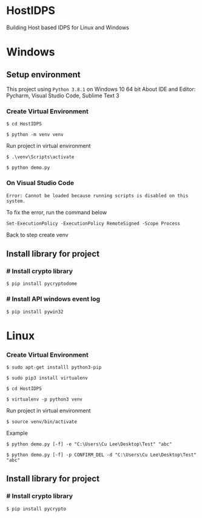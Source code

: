 # HostIDPS
Building Host based IDPS for Linux and Windows

# Windows

## Setup environment
This project using `Python 3.8.1` on Windows 10 64 bit
About IDE and Editor: Pycharm, Visual Studio Code, Sublime Text 3
### Create Virtual Environment
`$ cd HostIDPS`

`$ python -m venv venv`

Run project in virtual environment

`$ .\venv\Scripts\activate`

`$ python demo.py`

### On Visual Studio Code

`Error: Cannot be loaded because running scripts is disabled on this system.`

To fix the error, run the command below

`Set-ExecutionPolicy -ExecutionPolicy RemoteSigned -Scope Process`

Back to step create venv

## Install library for project
### # Install crypto library
`$ pip install pycryptodome`
### # Install API windows event log 
`$ pip install pywin32`

# Linux
### Create Virtual Environment
`$ sudo apt-get installl python3-pip`

`$ sudo pip3 install virtualenv`

`$ cd HostIDPS`

`$ virtualenv -p python3 venv`

Run project in virtual environment

`$ source venv/bin/activate`

Example

`$ python demo.py [-f] -e "C:\Users\Cu Lee\Desktop\Test" "abc"`

`$ python demo.py [-f] -p CONFIRM_DEL -d "C:\Users\Cu Lee\Desktop\Test" "abc"`

## Install library for project
### # Install crypto library
`$ pip install pycrypto`